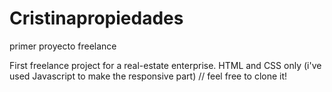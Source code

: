 # Cristinapropiedades
primer proyecto freelance


First freelance project for a real-estate enterprise. HTML and CSS only (i've used Javascript to make the responsive part) // feel free to clone it!  
